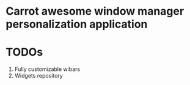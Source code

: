 # Carrot awesome window manager personalization application

# TODOs
1. Fully customizable wibars
1. Widgets repository
